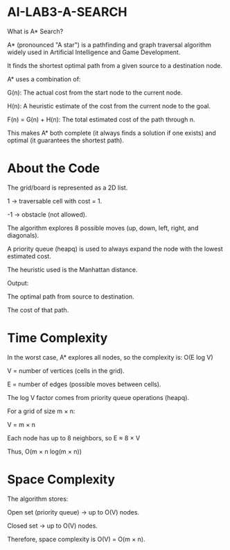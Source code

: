 # AI-LAB3-A-SEARCH
 What is A* Search?

A* (pronounced "A star") is a pathfinding and graph traversal algorithm widely used in Artificial Intelligence and Game Development.

It finds the shortest optimal path from a given source to a destination node.

A* uses a combination of:

G(n): The actual cost from the start node to the current node.

H(n): A heuristic estimate of the cost from the current node to the goal.

F(n) = G(n) + H(n): The total estimated cost of the path through n.

This makes A* both complete (it always finds a solution if one exists) and optimal (it guarantees the shortest path).

# About the Code

The grid/board is represented as a 2D list.

1 → traversable cell with cost = 1.

-1 → obstacle (not allowed).

The algorithm explores 8 possible moves (up, down, left, right, and diagonals).

A priority queue (heapq) is used to always expand the node with the lowest estimated cost.

The heuristic used is the Manhattan distance.

Output:

The optimal path from source to destination.

The cost of that path.

# Time Complexity

In the worst case, A* explores all nodes, so the complexity is:
O(E log V)

V = number of vertices (cells in the grid).

E = number of edges (possible moves between cells).

The log V factor comes from priority queue operations (heapq).

For a grid of size m × n:

V = m × n

Each node has up to 8 neighbors, so E ≈ 8 × V

Thus, O(m × n log(m × n))

# Space Complexity

The algorithm stores:

Open set (priority queue) → up to O(V) nodes.

Closed set → up to O(V) nodes.

Therefore, space complexity is O(V) = O(m × n).
